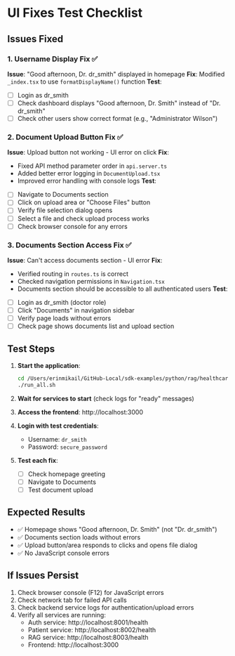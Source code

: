 # UI Fixes Test Checklist

## Issues Fixed

### 1. Username Display Fix ✅
**Issue**: "Good afternoon, Dr. dr_smith" displayed in homepage
**Fix**: Modified `_index.tsx` to use `formatDisplayName()` function
**Test**: 
- [ ] Login as dr_smith
- [ ] Check dashboard displays "Good afternoon, Dr. Smith" instead of "Dr. dr_smith"
- [ ] Check other users show correct format (e.g., "Administrator Wilson")

### 2. Document Upload Button Fix ✅
**Issue**: Upload button not working - UI error on click
**Fix**: 
- Fixed API method parameter order in `api.server.ts`
- Added better error logging in `DocumentUpload.tsx`
- Improved error handling with console logs
**Test**:
- [ ] Navigate to Documents section
- [ ] Click on upload area or "Choose Files" button
- [ ] Verify file selection dialog opens
- [ ] Select a file and check upload process works
- [ ] Check browser console for any errors

### 3. Documents Section Access Fix ✅
**Issue**: Can't access documents section - UI error
**Fix**: 
- Verified routing in `routes.ts` is correct
- Checked navigation permissions in `Navigation.tsx`
- Documents section should be accessible to all authenticated users
**Test**:
- [ ] Login as dr_smith (doctor role)
- [ ] Click "Documents" in navigation sidebar
- [ ] Verify page loads without errors
- [ ] Check page shows documents list and upload section

## Test Steps

1. **Start the application**:
   ```bash
   cd /Users/erinmikail/GitHub-Local/sdk-examples/python/rag/healthcare-support-portal
   ./run_all.sh
   ```

2. **Wait for services to start** (check logs for "ready" messages)

3. **Access the frontend**: http://localhost:3000

4. **Login with test credentials**:
   - Username: `dr_smith`
   - Password: `secure_password`

5. **Test each fix**:
   - [ ] Check homepage greeting
   - [ ] Navigate to Documents
   - [ ] Test document upload

## Expected Results

- ✅ Homepage shows "Good afternoon, Dr. Smith" (not "Dr. dr_smith")
- ✅ Documents section loads without errors
- ✅ Upload button/area responds to clicks and opens file dialog
- ✅ No JavaScript console errors

## If Issues Persist

1. Check browser console (F12) for JavaScript errors
2. Check network tab for failed API calls
3. Check backend service logs for authentication/upload errors
4. Verify all services are running:
   - Auth service: http://localhost:8001/health
   - Patient service: http://localhost:8002/health
   - RAG service: http://localhost:8003/health
   - Frontend: http://localhost:3000